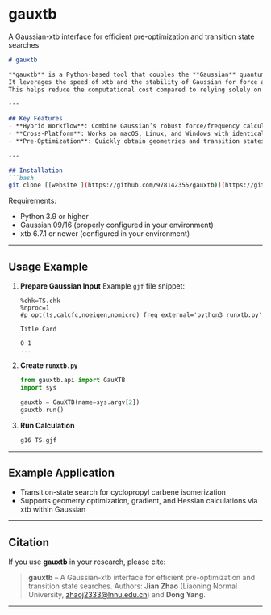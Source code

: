 # gauxtb
A Gaussian-xtb interface for efficient pre-optimization and transition state searches
````markdown
# gauxtb

**gauxtb** is a Python-based tool that couples the **Gaussian** quantum chemistry package with the **xtb** program.  
It leverages the speed of xtb and the stability of Gaussian for force and frequency calculations, enabling rapid acquisition of reasonable initial structures and transition states.  
This helps reduce the computational cost compared to relying solely on traditional quantum chemistry software.

---

## Key Features
- **Hybrid Workflow**: Combine Gaussian’s robust force/frequency calculations with xtb’s efficient electronic-structure evaluation.
- **Cross-Platform**: Works on macOS, Linux, and Windows with identical commands.
- **Pre-Optimization**: Quickly obtain geometries and transition states for further high-accuracy calculations using Gaussian, ORCA, PySCF, etc.

---

## Installation
```bash
git clone [[website ](https://github.com/978142355/gauxtb)](https://github.com/978142355/gauxtb)
````

Requirements:

* Python 3.9 or higher
* Gaussian 09/16 (properly configured in your environment)
* xtb 6.7.1 or newer (configured in your environment)

---

## Usage Example

1. **Prepare Gaussian Input**
   Example `gjf` file snippet:

   ```gjf
   %chk=TS.chk
   %nproc=1
   #p opt(ts,calcfc,noeigen,nomicro) freq external='python3 runxtb.py'

   Title Card

   0 1
   ...
   ```

2. **Create `runxtb.py`**

   ```python
   from gauxtb.api import GauXTB
   import sys

   gauxtb = GauXTB(name=sys.argv[2])
   gauxtb.run()
   ```

3. **Run Calculation**

   ```bash
   g16 TS.gjf
   ```

---

## Example Application

* Transition-state search for cyclopropyl carbene isomerization
* Supports geometry optimization, gradient, and Hessian calculations via xtb within Gaussian

---

## Citation

If you use **gauxtb** in your research, please cite:

> **gauxtb** – A Gaussian-xtb interface for efficient pre-optimization and transition state searches.
> Authors: **Jian Zhao** (Liaoning Normal University, [zhaoj2333@lnnu.edu.cn](mailto:zhaoj2333@lnnu.edu.cn)) and **Dong Yang**.

---



